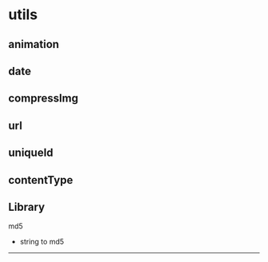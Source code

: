 # utils

animation
---
date
---
compressImg
---
url
---
uniqueId
---
contentType
---
Library
---
md5 
- string to md5
---